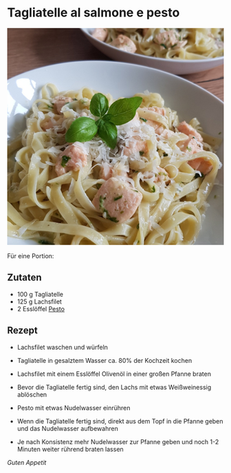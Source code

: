 # Tagliatelle al salmone e pesto

![img](imgs/Tagliatelle_al_salmone_e_pesto.jpg)

Für eine Portion:

## Zutaten
- 100 g Tagliatelle
- 125 g Lachsfilet
- 2 Esslöffel [Pesto](Pesto.md)

## Rezept
- Lachsfilet waschen und würfeln

- Tagliatelle in gesalztem Wasser ca. 80% der Kochzeit kochen

- Lachsfilet mit einem Esslöffel Olivenöl in einer großen Pfanne braten

- Bevor die Tagliatelle fertig sind, den Lachs mit etwas Weißweinessig ablöschen

- Pesto mit etwas Nudelwasser einrühren

- Wenn die Tagliatelle fertig sind, direkt aus dem Topf in die Pfanne geben und das Nudelwasser aufbewahren

- Je nach Konsistenz mehr Nudelwasser zur Pfanne geben und noch 1-2 Minuten weiter rührend braten lassen

*Guten Appetit*
